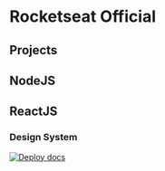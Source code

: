 # Rocketseat Official

## Projects

## NodeJS

## ReactJS

### Design System

[![Deploy docs](https://github.com/devleandrodias/rocketseat-official/actions/workflows/deploy-docs.yml/badge.svg?branch=main)](https://github.com/devleandrodias/rocketseat-official/actions/workflows/deploy-docs.yml)
